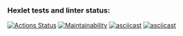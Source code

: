 ### Hexlet tests and linter status:
[![Actions Status](https://github.com/IvanOldMan/frontend-project-44/actions/workflows/hexlet-check.yml/badge.svg)](https://github.com/IvanOldMan/frontend-project-44/actions)
[![Maintainability](https://api.codeclimate.com/v1/badges/d6c2e4dadf3c2fbc746c/maintainability)](https://codeclimate.com/github/IvanOldMan/frontend-project-44/maintainability)
[![asciicast](https://asciinema.org/a/lunPGJw2SG0XgPgsSDCgFSIVc.svg)](https://asciinema.org/a/lunPGJw2SG0XgPgsSDCgFSIVc)
[![asciicast](https://asciinema.org/a/yELZysgX63lE1atkjy0AKBIq5.svg)](https://asciinema.org/a/yELZysgX63lE1atkjy0AKBIq5)